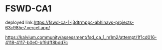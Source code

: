 # FSWD-CA1

deployed link:https://fswd-ca-1-j3dtrmppc-abhinavs-projects-63c985e7.vercel.app/

https://kalvium.community/assessment/fsd_ca_1_m1m2/attempt/1f1cd016-4118-4117-b0e0-bf9dff8bdd7c